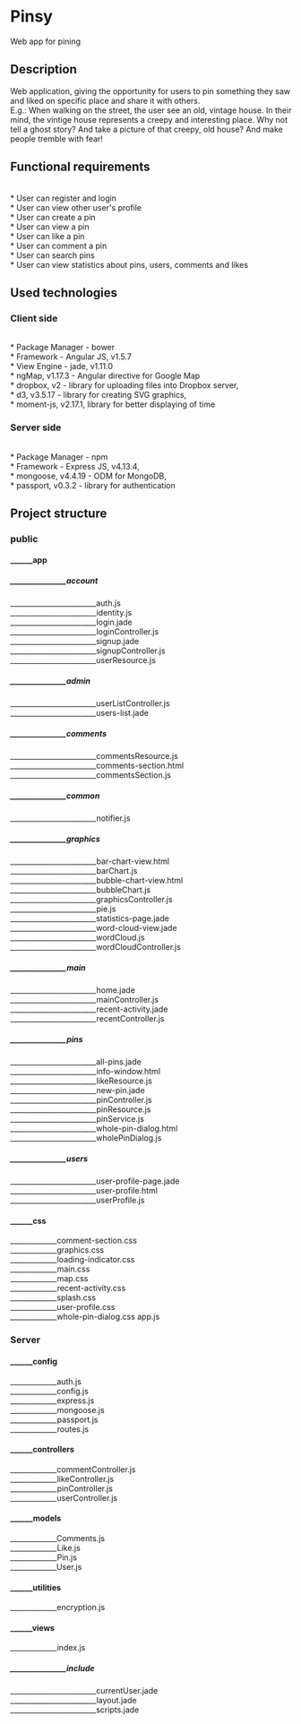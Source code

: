 # Pinsy
Web app for pining
<br />

## Description
Web application, giving the opportunity for users to pin something they saw and liked on specific place and share it with others.
<br />
E.g.: When walking on the street, the user see an old, vintage house. In their mind, the vintige house represents a creepy
and interesting place. Why not tell a ghost story? And take a picture of that creepy, old house? And make people tremble with fear!

## Functional requirements
<br />
* User can register and login
<br />
* User can view other user's profile
<br />
* User can create a pin
<br />
* User can view a pin
<br />
* User can like a pin
<br />
* User can comment a pin
<br />
* User can search pins
<br />
* User can view statistics about pins, users, comments and likes

## Used technologies

### Client side
<br />
* Package Manager - bower
<br />
* Framework - Angular JS, v1.5.7
<br />
* View Engine - jade, v1.11.0
<br />
* ngMap, v1.17.3 - Angular directive for Google Map
<br />
* dropbox, v2 - library for uploading files into Dropbox server,
<br />
* d3, v3.5.17 - library for creating SVG graphics,
<br />
* moment-js, v2.17.1, library for better displaying of time

### Server side
<br />
* Package Manager - npm
<br />
* Framework - Express JS, v4.13.4,
<br />
* mongoose, v4.4.19 - ODM for MongoDB,
<br />
* passport, v0.3.2 - library for authentication
<br />

## Project structure

### public
#### ______app
##### _______________account
________________________auth.js
<br />
________________________identity.js
<br />
________________________login.jade
<br />
________________________loginController.js
<br />
________________________signup.jade
<br />
________________________signupController.js
<br />
________________________userResource.js
##### _______________admin
________________________userListController.js
<br />
________________________users-list.jade
#####  _______________comments
________________________commentsResource.js
<br />
________________________comments-section.html
<br />
________________________commentsSection.js

#####  _______________common
________________________notifier.js
#####  _______________graphics
________________________bar-chart-view.html
<br />
________________________barChart.js
<br />
________________________bubble-chart-view.html
<br />
________________________bubbleChart.js
<br />
________________________graphicsController.js
<br />
________________________pie.js
<br />
________________________statistics-page.jade
<br />
________________________word-cloud-view.jade
<br />
________________________wordCloud.js
<br />
________________________wordCloudController.js
#####  _______________main
________________________home.jade
<br />
________________________mainController.js
<br />
________________________recent-activity.jade
<br />
________________________recentController.js
#####  _______________pins
________________________all-pins.jade
<br />
________________________info-window.html
<br />
________________________likeResource.js
<br />
________________________new-pin.jade
<br />
________________________pinController.js
<br />
________________________pinResource.js
<br />
________________________pinService.js
<br />
________________________whole-pin-dialog.html
<br />
________________________wholePinDialog.js
#####  _______________users
________________________user-profile-page.jade
<br />
________________________user-profile.html
<br />
________________________userProfile.js

#### ______css
_____________comment-section.css
<br />
_____________graphics.css
<br />
_____________loading-indicator.css
<br />
_____________main.css
<br />
_____________map.css
<br />
_____________recent-activity.css
<br />
_____________splash.css
<br />
_____________user-profile.css
<br />
_____________whole-pin-dialog.css
app.js
### Server
#### ______config
_____________auth.js
<br />
_____________config.js
<br />
_____________express.js
<br />
_____________mongoose.js
<br />
_____________passport.js
<br />
_____________routes.js
#### ______controllers
_____________commentController.js
<br />
_____________likeController.js
<br />
_____________pinController.js
<br />
_____________userController.js
#### ______models
_____________Comments.js
<br />
_____________Like.js
<br />
_____________Pin.js
<br />
_____________User.js
#### ______utilities
_____________encryption.js
#### ______views
_____________index.js
#####  _______________include
________________________currentUser.jade
<br />
________________________layout.jade
<br />
________________________scripts.jade

